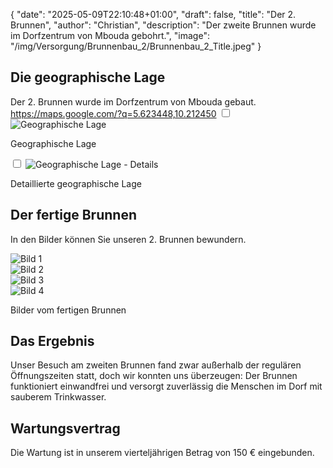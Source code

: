 {
    "date": "2025-05-09T22:10:48+01:00",
    "draft": false,
    "title": "Der 2. Brunnen",
    "author": "Christian",
    "description": "Der zweite Brunnen wurde im Dorfzentrum von Mbouda gebohrt.",
    "image": "/img/Versorgung/Brunnenbau_2/Brunnenbau_2_Title.jpeg"
}

## Die geographische Lage
Der 2. Brunnen wurde im Dorfzentrum von Mbouda gebaut.  
https://maps.google.com/?q=5.623448,10.212450
<input type="checkbox" id="expand-image1" />
<label for="expand-image1">
  <img class="img-centered" src="/img/Versorgung/Brunnenbau_2/GeographischeLage_Kamerun.png#imagemd"     alt="Geographische Lage" />
</label>
<p class="img-caption">Geographische Lage</p>
<input type="checkbox" id="expand-image2" />
<label for="expand-image2">
  <img class="img-centered" src="/img/Versorgung/Brunnenbau_2/GeographischeLage_Details.png#imagemd"     alt="Geographische Lage - Details" />
</label>
<p class="img-caption">Detaillierte geographische Lage</p>

## Der fertige Brunnen
In den Bilder können Sie unseren 2. Brunnen bewundern.
<div class="swiper-container swiper-container-portrait">
  <div class="swiper-wrapper">
    <div class="swiper-slide">
        <img src="/img/Versorgung/Brunnenbau_1/Brunnen (1).jpeg" alt="Bild 1" />
    </div>
    <div class="swiper-slide">
        <img src="/img/Versorgung/Brunnenbau_1/Brunnen (2).jpeg" alt="Bild 2" />
    </div>
    <div class="swiper-slide">
        <img src="/img/Versorgung/Brunnenbau_1/Brunnen (3).jpeg" alt="Bild 3" />
    </div>
    <div class="swiper-slide">
        <img src="/img/Versorgung/Brunnenbau_1/Brunnen (4).jpeg" alt="Bild 4" />
    </div>
  </div>
  <!-- Navigation -->
  <div class="swiper-button-prev"></div>
  <div class="swiper-button-next"></div>
  <div class="swiper-pagination"></div>
</div>
<p class="img-caption">Bilder vom fertigen Brunnen</p>

## Das Ergebnis
Unser Besuch am zweiten Brunnen fand zwar außerhalb der regulären Öffnungszeiten statt,
doch wir konnten uns überzeugen: Der Brunnen funktioniert einwandfrei und versorgt zuverlässig die Menschen im Dorf mit sauberem Trinkwasser.

## Wartungsvertrag
Die Wartung ist in unserem vierteljährigen Betrag von 150 € eingebunden.
<br>
<br>